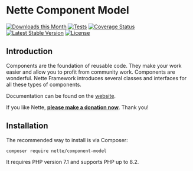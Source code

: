 Nette Component Model
=====================

[![Downloads this Month](https://img.shields.io/packagist/dm/nette/component-model.svg)](https://packagist.org/packages/nette/component-model)
[![Tests](https://github.com/nette/component-model/workflows/Tests/badge.svg?branch=master)](https://github.com/nette/component-model/actions)
[![Coverage Status](https://coveralls.io/repos/github/nette/component-model/badge.svg?branch=master)](https://coveralls.io/github/nette/component-model?branch=master)
[![Latest Stable Version](https://poser.pugx.org/nette/component-model/v/stable)](https://github.com/nette/component-model/releases)
[![License](https://img.shields.io/badge/license-New%20BSD-blue.svg)](https://github.com/nette/component-model/blob/master/license.md)


Introduction
------------

Components are the foundation of reusable code. They make your work easier and allow you to profit from community work. Components are wonderful.
Nette Framework introduces several classes and interfaces for all these types of components.

Documentation can be found on the [website](https://doc.nette.org/components).

If you like Nette, **[please make a donation now](https://nette.org/donate)**. Thank you!


Installation
------------

The recommended way to install is via Composer:

```
composer require nette/component-model
```

It requires PHP version 7.1 and supports PHP up to 8.2.

